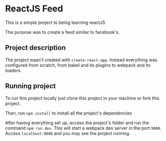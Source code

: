# ReactJS Feed

This is a simple project to being learning reactJS

The purpose was to create a feed similar to facebook's.

## Project description

The project wasn't created with `create-react-app`. Instead everything was
configured from scratch, from babel and its plugins to webpack and its loaders

## Running project

To run this project locally just clone this project in your machine or fork this
project.

Then, run `npm install` to install all the project's dependencies

After having everything set up, access the project's folder and run the command
`npm run dev`. This will start a webpack dev server in the port `9000`. Access
`localhost:9000` and you may see the project running.
